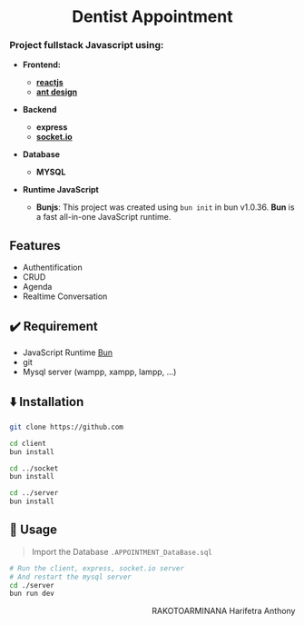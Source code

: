 <h1 align="center">Dentist Appointment</h1>

### Project fullstack **Javascript** using: 
* **Frontend:** 
    * [**reactjs**](https://react.dev)
    * [**ant design**](https://ant.design)

* **Backend**
    * **express** 
    * [**socket.io**](https://socket.io)

* **Database**
    * **MYSQL**

* **Runtime JavaScript**
    * **Bunjs**: This project was created using `bun init` in bun v1.0.36. **Bun** is a fast all-in-one JavaScript runtime.

## Features
* Authentification
* CRUD
* Agenda
* Realtime Conversation

## ✔️ Requirement
* JavaScript Runtime [Bun](https://bun.sh)
* git
* Mysql server (wampp, xampp, lampp, ...)

## ⬇️ Installation

```bash
git clone https://github.com
```

```bash
cd client
bun install

cd ../socket
bun install

cd ../server
bun install
```

## 🚀 Usage

> Import the Database ``.APPOINTMENT_DataBase.sql``

```bash
# Run the client, express, socket.io server
# And restart the mysql server
cd ./server
bun run dev
```

<p align="right">RAKOTOARMINANA Harifetra Anthony</p>
